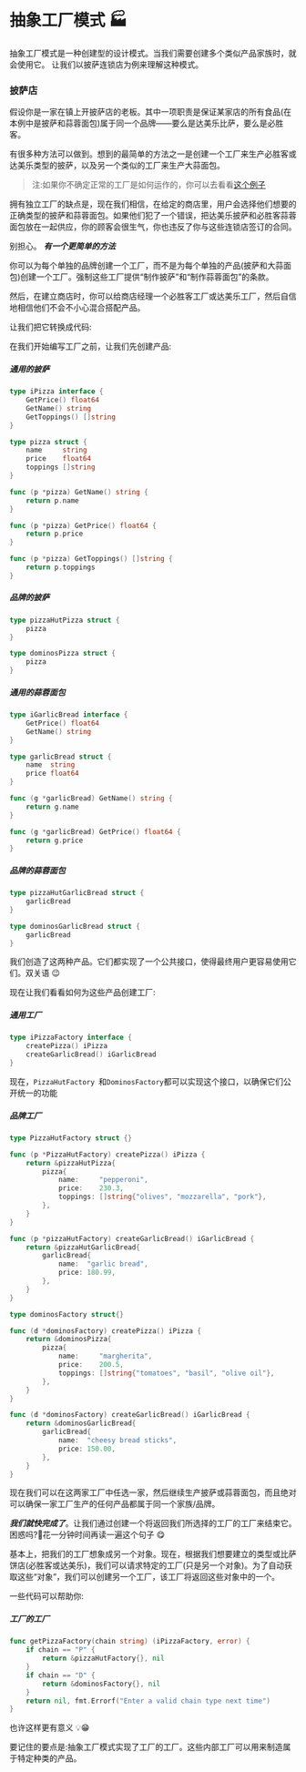 # 抽象工厂模式 🏭

抽象工厂模式是一种创建型的设计模式。当我们需要创建多个类似产品家族时，就会使用它。
让我们以披萨连锁店为例来理解这种模式。

### 披萨店

假设你是一家在镇上开披萨店的老板。其中一项职责是保证某家店的所有食品(在本例中是披萨和蒜蓉面包)属于同一个品牌——要么是达美乐比萨，要么是必胜客。

有很多种方法可以做到。想到的最简单的方法之一是创建一个工厂来生产必胜客或达美乐类型的披萨，以及另一个类似的工厂来生产大蒜面包。

> 注:如果你不确定正常的工厂是如何运作的，你可以去看看[这个例子](https://github.com/coolbook/design-patterns/tree/master/1-1-%E5%B7%A5%E5%8E%82%E6%A8%A1%E5%BC%8F)

拥有独立工厂的缺点是，现在我们相信，在给定的商店里，用户会选择他们想要的正确类型的披萨和蒜蓉面包。如果他们犯了一个错误，把达美乐披萨和必胜客蒜蓉面包放在一起供应，你的顾客会很生气，你也违反了你与这些连锁店签订的合同。

别担心。 **_有一个更简单的方法_**

你可以为每个单独的品牌创建一个工厂，而不是为每个单独的产品(披萨和大蒜面包)创建一个工厂。强制这些工厂提供“制作披萨”和“制作蒜蓉面包”的条款。

然后，在建立商店时，你可以给商店经理一个必胜客工厂或达美乐工厂，然后自信地相信他们不会不小心混合搭配产品。

让我们把它转换成代码:

在我们开始编写工厂之前，让我们先创建产品:

##### 通用的披萨

```go
type iPizza interface {
    GetPrice() float64
    GetName() string
    GetToppings() []string
}

type pizza struct {
    name     string
    price    float64
    toppings []string
}

func (p *pizza) GetName() string {
    return p.name
}

func (p *pizza) GetPrice() float64 {
    return p.price
}

func (p *pizza) GetToppings() []string {
    return p.toppings
}
```

##### 品牌的披萨

```go
type pizzaHutPizza struct {
    pizza
}

type dominosPizza struct {
    pizza
}
```

##### 通用的蒜蓉面包

```go
type iGarlicBread interface {
    GetPrice() float64
    GetName() string
}

type garlicBread struct {
    name  string
    price float64
}

func (g *garlicBread) GetName() string {
    return g.name
}

func (g *garlicBread) GetPrice() float64 {
    return g.price
}
```

##### 品牌的蒜蓉面包

```go
type pizzaHutGarlicBread struct {
    garlicBread
}

type dominosGarlicBread struct {
    garlicBread
}
```

我们创造了这两种产品。它们都实现了一个公共接口，使得最终用户更容易使用它们。双关语 😉

现在让我们看看如何为这些产品创建工厂:

##### 通用工厂

```go
type iPizzaFactory interface {
    createPizza() iPizza
    createGarlicBread() iGarlicBread
}
```

现在，`PizzaHutFactory `和`DominosFactory`都可以实现这个接口，以确保它们公开统一的功能

##### 品牌工厂

```go
type PizzaHutFactory struct {}

func (p *PizzaHutFactory) createPizza() iPizza {
    return &pizzaHutPizza{
        pizza{
            name:     "pepperoni",
            price:    230.3,
            toppings: []string{"olives", "mozzarella", "pork"},
        },
    }
}

func (p *pizzaHutFactory) createGarlicBread() iGarlicBread {
    return &pizzaHutGarlicBread{
        garlicBread{
            name:  "garlic bread",
            price: 180.99,
        },
    }
}
```

```go
type dominosFactory struct{}

func (d *dominosFactory) createPizza() iPizza {
    return &dominosPizza{
        pizza{
            name:     "margherita",
            price:    200.5,
            toppings: []string{"tomatoes", "basil", "olive oil"},
        },
    }
}

func (d *dominosFactory) createGarlicBread() iGarlicBread {
    return &dominosGarlicBread{
        garlicBread{
            name:  "cheesy bread sticks",
            price: 150.00,
        },
    }
}
```

现在我们可以在这两家工厂中任选一家，然后继续生产披萨或蒜蓉面包，而且绝对可以确保一家工厂生产的任何产品都属于同一个家族/品牌。

**_我们就快完成了_**。让我们通过创建一个将返回我们所选择的工厂的工厂来结束它。困惑吗?🤯花一分钟时间再读一遍这个句子 😋

基本上，把我们的工厂想象成另一个对象。现在，根据我们想要建立的类型或比萨饼店(必胜客或达美乐)，我们可以请求特定的工厂(只是另一个对象)。为了自动获取这些“对象”，我们可以创建另一个工厂，该工厂将返回这些对象中的一个。

一些代码可以帮助你:

##### 工厂的工厂

```go
func getPizzaFactory(chain string) (iPizzaFactory, error) {
    if chain == "P" {
        return &pizzaHutFactory{}, nil
    }
    if chain == "D" {
        return &dominosFactory{}, nil
    }
    return nil, fmt.Errorf("Enter a valid chain type next time")
}
```

也许这样更有意义 💡😁

要记住的要点是:抽象工厂模式实现了工厂的工厂。这些内部工厂可以用来制造属于特定种类的产品。
